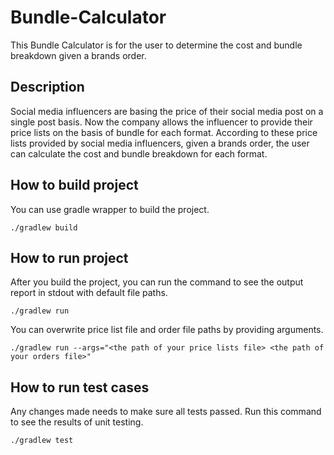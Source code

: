 # Bundle-Calculator
This Bundle Calculator is for the user to determine the cost and bundle breakdown given a brands order.

## Description
Social media influencers are basing the price of their social media post on a single post basis. Now the company allows 
the influencer to provide their price lists on the basis of bundle for each format. According to these price lists 
provided by social media influencers, given a brands order, the user can calculate the cost and bundle breakdown for 
each format.

## How to build project

You can use gradle wrapper to build the project.

```./gradlew build```

## How to run project
After you build the project, you can run the command to see the output report in stdout with default file paths.

```./gradlew run```

You can overwrite price list file and order file paths by providing arguments.

```./gradlew run --args="<the path of your price lists file> <the path of your orders file>"```

## How to run test cases

Any changes made needs to make sure all tests passed. Run this command to see the results of unit testing.

```./gradlew test```

